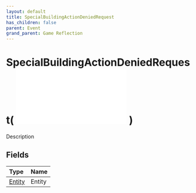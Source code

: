 ```yaml
---
layout: default
title: SpecialBuildingActionDeniedRequest
has_children: false
parent: Event
grand_parent: Game Reflection
---
```

# SpecialBuildingActionDeniedRequest( ![ EntityEventBase ](/game-reflection/events/entity_event_base.md) )
Description 

## Fields
| Type | Name |
|:-------------|:--------------|
| [Entity](/game-reflection/classes/entity.md) | Entity |
